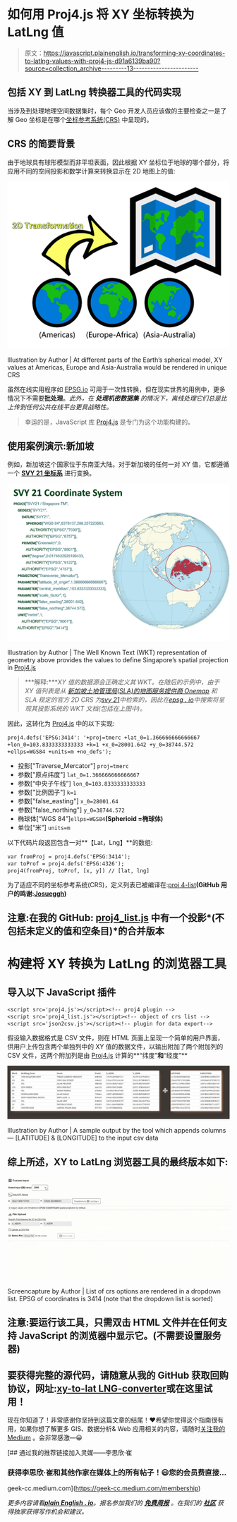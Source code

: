 # 如何用 Proj4.js 将 XY 坐标转换为 LatLng 值

> 原文：<https://javascript.plainenglish.io/transforming-xy-coordinates-to-latlng-values-with-proj4-js-d91a6139ba90?source=collection_archive---------13----------------------->

## 包括 XY 到 LatLng 转换器工具的代码实现

当涉及到处理地理空间数据集时，每个 Geo 开发人员应该做的主要检查之一是了解 Geo 坐标是在哪个[坐标参考系统(CRS)](https://datacarpentry.org/organization-geospatial/03-crs/) 中呈现的。

## CRS 的简要背景

由于地球具有球形模型而非平坦表面，因此根据 XY 坐标位于地球的哪个部分，将应用不同的空间投影和数学计算来转换显示在 2D 地图上的值:

![](img/6b8ec63374eae409888a9ff6afba0f94.png)

Illustration by Author | At different parts of the Earth’s spherical model, XY values at Americas, Europe and Asia-Australia would be rendered in unique CRS

虽然在线实用程序如 [EPSG.io](https://epsg.io/transform) 可用于一次性转换，但在现实世界的用例中，更多情况下不需要**批处理**。*此外，在* ***处理机密数据集*** *的情况下，离线处理它们总是比上传到任何公共在线平台更具战略性。*

> 幸运的是，JavaScript 库 [Proj4.js](https://github.com/proj4js/proj4js) 是专门为这个功能构建的。

## 使用案例演示:新加坡

例如，新加坡这个国家位于东南亚大陆。对于新加坡的任何一对 XY 值，它都遵循一个 [**SVY 21 坐标系**](https://epsg.io/3414) 进行变换。

![](img/66eebd6da4c84358af4cd935bee8f812.png)

Illustration by Author | The Well Known Text (WKT) representation of geometry above provides the values to define Singapore’s spatial projection in [Proj4.js](https://github.com/proj4js/proj4js)

> ***解释:****XY 值的数据源会正确定义其 WKT。在随后的示例中，由于 XY 值列表是从* [*新加坡土地管理局(SLA)的地图服务提供商 Onemap*](https://www.sla.gov.sg/geospatial-development-and-services/onemap) *和 SLA 规定的官方 2D CRS 为*[*svy 21*](http://50.57.85.98/crs_4757/SVY21.html)*中检索的，因此在*[*epsg . io*](https://epsg.io/)*中搜索将呈现其投影系统的 WKT 文档(包括在上图中)。*

因此，这转化为 [Proj4.js](https://github.com/proj4js/proj4js) 中的以下实现:

```
proj4.defs('EPSG:3414': '+proj=tmerc +lat_0=1.366666666666667 +lon_0=103.8333333333333 +k=1 +x_0=28001.642 +y_0=38744.572 +ellps=WGS84 +units=m +no_defs');
```

*   投影["Traverse_Mercator"] `proj=tmerc`
*   参数["原点纬度"] `lat_0=1.366666666666667`
*   参数[“中央子午线”] `lon_0=103.8333333333333`
*   参数["比例因子"] `k=1`
*   参数["false_easting"] `x_0=28001.64`
*   参数["false_northing"] `y_0=38744.572`
*   椭球体[“WGS 84”]`ellps=WGS84`**(Spherioid =椭球体)**
*   单位[“米”] `units=m`

以下代码片段返回包含一对**【Lat，Lng】**的数组:

```
var fromProj = proj4.defs('EPSG:3414');
var toProf = proj4.defs('EPSG:4326');
proj4(fromProj, toProf, [x, y]) // [lat, lng]
```

为了适应不同的坐标参考系统(CRS)，定义列表已被编译在:[proj 4-list](https://github.com/josueggh/proj4-list)**(GitHub 用户的鸣谢:**[**Josueggh**](https://github.com/josueggh)**)**

## 注意:在我的 GitHub: [proj4_list.js](https://gist.github.com/incubated-geek-cc/4a105a65ebc62321c8fb7cc9ccb98153) 中有一个投影*(不包括未定义的值和空条目)*的合并版本

# 构建将 XY 转换为 LatLng 的浏览器工具

## 导入以下 JavaScript 插件

```
<script src='proj4.js'></script><!-- proj4 plugin -->
<script src='proj4_list.js'></script><!-- object of crs list -->
<script src='json2csv.js'></script><!-- plugin for data export-->
```

假设输入数据格式是 CSV 文件，则在 HTML 页面上呈现一个简单的用户界面，供用户上传包含两个单独列中的 XY 值的数据文件，以输出附加了两个附加列的 CSV 文件，这两个附加列是由 [Proj4.js](https://github.com/proj4js/proj4js) 计算的**“纬度”**和**“经度”**

![](img/5d518a47fb3076ca0217f8478de73243.png)

Illustration by Author | A sample output by the tool which appends columns — [LATITUDE] & [LONGITUDE] to the input csv data

## 综上所述，XY to LatLng 浏览器工具的最终版本如下:

![](img/af3c2fc3b08d7d2eb44560fa9ee897ab.png)

Screencapture by Author | List of crs options are rendered in a dropdown list. EPSG of coordinates is 3414 (note that the dropdown list is sorted)

## 注意:要运行该工具，只需双击 HTML 文件并在任何支持 JavaScript 的浏览器中显示它。(不需要设置服务器)

## 要获得完整的源代码，请随意从我的 GitHub 获取回购协议，网址:[xy-to-lat LNG-converter](https://github.com/incubated-geek-cc/xy-to-latlng-convertor)或在这里试用！

现在你知道了！非常感谢你坚持到这篇文章的结尾！❤希望你觉得这个指南很有用，如果你想了解更多 GIS、数据分析& Web 应用相关的内容，请随时[关注我的 Medium](https://medium.com/@geek-cc) 。会非常感激—😀

[](https://geek-cc.medium.com/membership) [## 通过我的推荐链接加入灵媒——李思欣·崔

### 获得李思欣·崔和其他作家在媒体上的所有帖子！😃您的会员费直接…

geek-cc.medium.com](https://geek-cc.medium.com/membership) 

*更多内容请看*[***plain English . io***](http://plainenglish.io/)*。报名参加我们的* [***免费周报***](http://newsletter.plainenglish.io/) *。在我们的* [***社区***](https://discord.gg/GtDtUAvyhW) *获得独家获得写作机会和建议。*